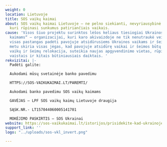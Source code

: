 ```yaml
---
weight: 0
location: Lietuvoje
title: SOS vaikų kaimai
about: SOS vaikų kaimai Lietuvoje – ne pelno siekianti, nevyriausybinė organizacija,
  kuri rūpinasi sunkumus patiriančiais vaikais.
cause: 'Visos šiuo projektu surinktos lėšos keliaus tiesiogiai Ukrainos „SOS vaikų
  kaimams“ – organizacijai, kuri karo akivaizdoje ne tik nenutraukė veiklos, bet deda
  visas pastangas padėti pavojuje atsidūrusiems Ukrainos vaikams ir šeimoms. Jie šiuo
  metu skiria visas jėgas, kad pavojuje atsidūrę vaikai ir šeimos būtų saugūs: rūpinasi
  vaikų ir šeimų relokacija, suteikia naujas apgyvendinimo vietas, rūpinasi maistu,
  vaistais ir kitais būtiniausiais daiktais. '
rekvizitai: |-
  Padėti galite:

  Aukodami mūsų svetainėje banko pavedimu

  HTTPS://SOS-VAIKUKAIMAI.LT/PAREMTI/

  Aukodami banko pavedimu SOS vaikų kaimams

  GAVĖJAS – LPF SOS vaikų kaimų Lietuvoje draugija

  SĄSK.NR.- LT157044060005141701

  MOKĖJIMO PASKIRTIS – SOS Ukrainai
website: https://sos-vaikukaimai.lt/istorijos/prisidekite-kad-ukrainoje-esantys-vaikai-ir-seimos-butu-saugus-ir-gautu-visa-reikiama-pagalba/
support_link: ''
logo: "../uploads/sos-vkl_invert.png"

---
```

